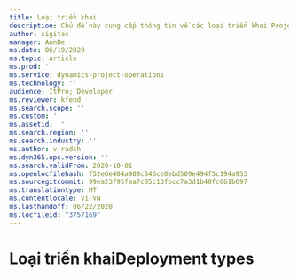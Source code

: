 ```yaml
---
title: Loại triển khai
description: Chủ đề này cung cấp thông tin về các loại triển khai Project Operations khác nhau và giúp bạn xác định loại nào phù hợp với công ty của bạn.
author: sigitac
manager: AnnBe
ms.date: 06/19/2020
ms.topic: article
ms.prod: ''
ms.service: dynamics-project-operations
ms.technology: ''
audience: ItPro; Developer
ms.reviewer: kfend
ms.search.scope: ''
ms.custom: ''
ms.assetid: ''
ms.search.region: ''
ms.search.industry: ''
ms.author: v-radsh
ms.dyn365.ops.version: ''
ms.search.validFrom: 2020-10-01
ms.openlocfilehash: f52e6e404a908c546ce0ebd509e494f5c194a953
ms.sourcegitcommit: 99ea23f95faa7c85c13fbcc7a3d1b40fc661b697
ms.translationtype: HT
ms.contentlocale: vi-VN
ms.lasthandoff: 06/22/2020
ms.locfileid: "3757169"
---
```

# <a name="deployment-types"></a><span data-ttu-id="2bf9d-103">Loại triển khai</span><span class="sxs-lookup"><span data-stu-id="2bf9d-103">Deployment types</span></span>

